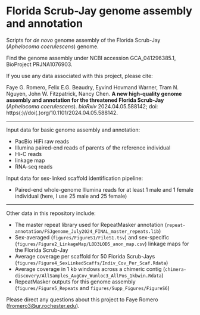 # Florida Scrub-Jay genome assembly and annotation
  
Scripts for *de novo* genome assembly of the Florida Scrub-Jay (*Aphelocoma coerulescens*) genome.  
  
Find the genome assembly under NCBI accession GCA_041296385.1, BioProject PRJNA1076903.  
  
If you use any data associated with this project, please cite:  
  
Faye G. Romero, Felix E.G. Beaudry, Eyvind Hovmand Warner, Tram N. Nguyen, John W. Fitzpatrick, Nancy Chen. **A new high-quality genome assembly and annotation for the threatened Florida Scrub-Jay** (*Aphelocoma coerulescens*). *bioRxiv* 2024.04.05.588142; doi: https(:)//doi(.)org/10.1101/2024.04.05.588142.  
  
---
  
Input data for basic genome assembly and annotation:  
* PacBio HiFi raw reads  
* Illumina paired-end reads of parents of the reference individual  
* Hi-C reads  
* linkage map  
* RNA-seq reads  
  
Input data for sex-linked scaffold identification pipeline:  
* Paired-end whole-genome Illumina reads for at least 1 male and 1 female individual (here, I use 25 male and 25 female)  
  
---
  
Other data in this repository include:  
* The master repeat library used for RepeatMasker annotation (`repeat-annotation/FSJgenome_July2024_FINAL_master_repeats.lib`)  
* Sex-averaged (`figures/FigureS1/FileS1.tsv`) and sex-specific (`figures/Figure2_LinkageMap/LOD3LOD5_anon_map.csv`) linkage maps for the Florida Scrub-Jay  
* Average coverage per scaffold for 50 Florida Scrub-Jays (`figures/Figure4_SexLinkedScaffs/Indiv_Cov_Per_Scaf.Rdata`)  
* Average coverage in 1 kb windows across a chimeric contig (`chimera-discovery/AllSamples_AvgCov_Wunloc3_AllPos_1kbwin.Rdata`)  
* RepeatMasker outputs for this genome assembly (`figures/Figure5_Repeats` and `figures/Supp_Figures/FigureS6`)  
  
Please direct any questions about this project to Faye Romero (fromero3@ur.rochester.edu).
